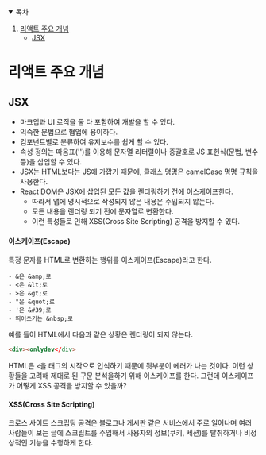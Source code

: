 <details open="open">
  <summary>목차</summary>
  <ol>
    <li>
      <a href="#리액트-주요-개념">리액트 주요 개념</a>
      <ul>
        <li><a href="#JSX">JSX</a></li>
      </ul>
    </li>
  </ol>
</details>

# 리액트 주요 개념

## JSX

- 마크업과 UI 로직을 둘 다 포함하여 개발을 할 수 있다.
- 익숙한 문법으로 협업에 용이하다.
- 컴포넌트별로 분류하여 유지보수를 쉽게 할 수 있다.
- 속성 정의는 따옴표('')를 이용해 문자열 리터럴이나 중괄호로 JS 표현식(문법, 변수 등)을 삽입할 수 있다.
- JSX는 HTML보다는 JS에 가깝기 때문에, 클래스 명명은 camelCase 명명 규칙을 사용한다.
- React DOM은 JSX에 삽입된 모든 값을 렌더링하기 전에 이스케이프한다.
  - 따라서 앱에 명시적으로 작성되지 않은 내용은 주입되지 않는다.
  - 모든 내용을 렌더링 되기 전에 문자열로 변환한다.
  - 이런 특성들로 인해 XSS(Cross Site Scripting) 공격을 방지할 수 있다.

#### 이스케이프(Escape)

특정 문자를 HTML로 변환하는 행위를 이스케이프(Escape)라고 한다.

```
- &은 &amp;로
- <은 &lt;로
- >은 &gt;로
- "은 &quot;로
- '은 &#39;로
- 띄어쓰기는 &nbsp;로
```

예를 들어 HTML에서 다음과 같은 상황은 렌더링이 되지 않는다.

```html
<div><onlydev</div>
```

HTML은 `<`을 태그의 시작으로 인식하기 때문에 뒷부분이 에러가 나는 것이다.
이런 상황들을 고려해 제대로 된 구문 분석을하기 위해 이스케이프를 한다.
그런데 이스케이프가 어떻게 XSS 공격을 방지할 수 있을까?

#### XSS(Cross Site Scripting)

크로스 사이트 스크립팅 공격은 블로그나 게시판 같은 서비스에서 주로 일어나며 여러 사람들이 보는 글에 스크립트를 주입해서 사용자의 정보(쿠키, 세션)를 탈취하거나 비정상적인 기능을 수행하게 한다.
